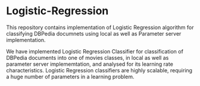 # Logistic-Regression
This repository contains implementation of Logistic Regression algorithm for classifying DBPedia documnets using local as well as Parameter server implementation.<br/>

We have implemented Logistic Regression Classifier for classification of DBPedia documents into one of movies classes, in local
as well as parameter server implememtation, and analysed for its learning rate characteristics. Logistic Regression classifiers are highly scalable, requiring a huge number of parameters in a learning problem.
